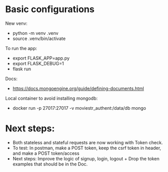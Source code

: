 # Basic configurations

New venv:
- python -m venv .venv
- source .venv/bin/activate


To run the app:
- export FLASK_APP=app.py
- export FLASK_DEBUG=1
- flask run

Docs:
- https://docs.mongoengine.org/guide/defining-documents.html

Local container to avoid installing mongodb:
- docker run -p 27017:27017 -v moviestr_authent:/data/db mongo


# Next steps:

- Both stateless and stateful requests are now working with Token check.
- To test: In postman, make a POST token, keep the csrf token in header, and make a POST token/access
- Next steps: Improve the logic of signup, login, logout + Drop the token examples that should be in the Doc.